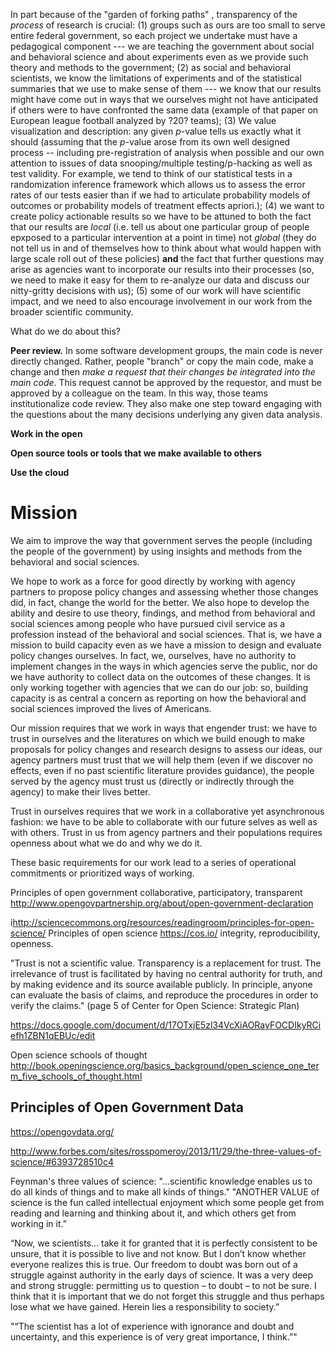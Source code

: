 
In part because of the "garden of forking paths" , transparency of the *process*
of research is crucial: (1) groups such as ours are too small to serve entire
federal government, so each project we undertake must have a pedagogical
component --- we are teaching the government about social and behavioral science
and about experiments even as we provide such theory and methods to the
government; (2) as social and behavioral scientists, we know the limitations of
experiments and of the statistical summaries that we use to make sense of them
--- we know that our results might have come out in ways that we ourselves might
not have anticipated if others were to have confronted the same data (example of
that paper on European league football analyzed by ?20? teams); (3) We value
visualization and description: any given $p$-value tells us exactly what it
should (assuming that the $p$-value arose from its own well designed process --
including pre-registration of analysis when possible and our own attention to
issues of data snooping/multiple testing/p-hacking as well as test validity. For
example, we tend to think of our statistical tests in a randomization inference
framework which allows us to assess the error rates of our tests easier than if
we had to articulate probability models of outcomes or probability models of
treatment effects apriori.); (4) we want to create policy actionable results so
we have to be attuned to both the fact that our results are *local* (i.e. tell
us about one particular group of people epxposed to a particular intervention at
a point in time) not *global* (they do not tell us in and of themselves how to
think about what would happen with large scale roll out of these policies)
**and** the fact that further questions may arise as agencies want to
incorporate our results into their processes (so, we need to make it easy for
them to re-analyze our data and discuss our nitty-gritty decisions with us); (5)
some of our work will have scientific impact, and we need to also encourage
involvement in our work from the broader scientific community.

What do we do about this?

**Peer review.** In some software development groups, the main code is never
directly changed. Rather, people "branch" or copy the main code, make a change
and then *make a request that their changes be integrated into the main code*.
This request cannot be approved by the requestor, and must be approved by a
colleague on the team. In this way, those teams institutionalize code review.
They also make one step toward engaging with the questions about the many
decisions underlying any given data analysis.

**Work in the open**

**Open source tools or tools that we make available to others**

**Use the cloud**


# Mission

We aim to improve the way that government serves the people (including the
people of the government) by using insights and methods from the behavioral and
social sciences.

We hope to work as a force for good directly by working with agency partners to
propose policy changes and assessing whether those changes did, in fact, change
the world for the better.  We also hope to develop the ability and desire to
use theory, findings, and method from behavioral and social sciences among
people who have pursued civil service as a profession instead of the behavioral
and social sciences. That is, we have a mission to build capacity even as we
have a mission to design and evaluate policy changes ourselves. In fact, we,
ourselves, have no authority to implement changes in the ways in which agencies
serve the public, nor do we have authority to collect data on the outcomes of
these changes. It is only working together with agencies that we can do our
job: so, building capacity is as central a concern as reporting on how the
behavioral and social sciences improved the lives of Americans.

Our mission requires that we work in ways that engender trust: we have to trust
in ourselves and the literatures on which we build enough to make proposals for
policy changes and research designs to assess our ideas, our agency partners
must trust that we will help them (even if we discover no effects, even if no
past scientific literature provides guidance), the people served by the agency
must trust us (directly or indirectly through the agency) to make their lives
better.

Trust in ourselves requires that we work in a collaborative yet asynchronous
fashion: we have to be able to collaborate with our future selves as well as
with others. Trust in us from agency partners and their populations requires
openness about what we do and why we do it.

These basic requirements for our work lead to a series of operational
commitments or prioritized ways of working.

Principles of open government collaborative, participatory, transparent <http://www.opengovpartnership.org/about/open-government-declaration>


i<http://sciencecommons.org/resources/readingroom/principles-for-open-science/>
Principles of open science <https://cos.io/> integrity, reproducibility, openness.  


"Trust is not a scientific value.  Transparency is a replacement for trust.  The irrelevance of trust is facilitated by having no central authority for truth, and by making evidence and its source available publicly.  In principle, anyone can evaluate the basis of claims, and reproduce the procedures in order to verify the claims." (page 5 of Center for Open Science: Strategic Plan)

<https://docs.google.com/document/d/17OTxjE5zl34VcXiAORayFOCDIkyRCiefh1ZBN1qEBUc/edit>

Open science schools of thought <http://book.openingscience.org/basics_background/open_science_one_term_five_schools_of_thought.html> 


## Principles of Open Government Data

<https://opengovdata.org/>





<http://www.forbes.com/sites/rosspomeroy/2013/11/29/the-three-values-of-science/#6393728510c4>

Feynman's three values of science: "...scientific knowledge enables us to do all kinds of things and to make all kinds of things." 
"ANOTHER VALUE of science is the fun called intellectual enjoyment which some people get from reading and learning and thinking about it, and which others get from working in it.”

“Now, we scientists… take it for granted that it is perfectly consistent to be unsure, that it is possible to live and not know. But I don’t know whether everyone realizes this is true. Our freedom to doubt was born out of a struggle against authority in the early days of science. It was a very deep and strong struggle: permitting us to question – to doubt – to not be sure. I think that it is important that we do not forget this struggle and thus perhaps lose what we have gained. Herein lies a responsibility to society.”

"“The scientist has a lot of experience with ignorance and doubt and uncertainty, and this experience is of very great importance, I think.”"


